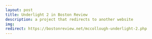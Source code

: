 ```yaml
---
layout: post
title: Underlight 2 in Boston Review
description: a project that redirects to another website
img:
redirect: https://bostonreview.net/mccollough-underlight-2.php
--- 
```

